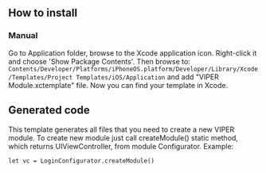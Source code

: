## How to install

### Manual
Go to Application folder, browse to the Xcode application icon. Right-click it and choose 'Show Package Contents'. Then browse to:
`Contents/Developer/Platforms/iPhoneOS.platform/Developer/Library/Xcode/Templates/Project Templates/iOS/Application` and add "VIPER Module.xctemplate" file. Now you can find your template in Xcode.

## Generated code
This template generates all files that you need to create a new VIPER module.
To create new module just call createModule()  static method, which returns UIViewController, from module Configurator. Example:
```
let vc = LoginConfigurator.createModule()
```
